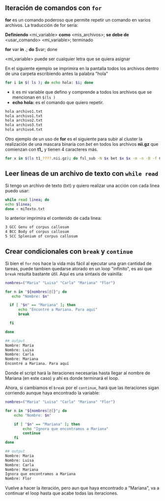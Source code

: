 ## Iteración de comandos con `for` ##

**for** es un comando poderoso que permite repetir un comando en varios archivos. La traducción de for sería:

**Definiendo** <mi_variable> **como** <mis_archivos>; **se debe de** <usar_comando> <mi_variable>; terminado

**for** var **in** *.*; **do** <comando> $var; done

<mi_variable> puede ser cualquier letra que se quiera asignar


En el siguiente ejemplo se imprimira en la pantalla todos los archivos dentro de una carpeta escribiendo antes la palabra "hola"
``` bash
for i in $( ls ); do echo hola: $i; done
```
  *  **i**: es mi variable que defino y comprende a todos los archivos que se mencionan en `$(ls )`    
  * **echo hola:** es el comando que quiero repetir.


``` bash
hola archivo1.txt
hola archivo1.txt
hola archivo2.txt
hola archivo3.txt
hola archivo4.txt
```

Otro ejemplo de un uso de **for** es el siguiente para subir al cluster la  realización de una mascara binaria con *bet*  en todos los archivos **nii.gz** que comienzan con **t1_** y tienen 4 caracteres más.

``` bash
for x in $(ls t1_????.nii.gz); do fsl_sub -N $x bet $x $x -m -n -B -f 0.35; done
```
## Leer lineas de un archivo de texto con `while read` ##
Si tengo un archivo de texto (txt) y quiero realizar una acción con cada linea puedo usar:
``` bash
while read linea; do
echo $linea; 
done < miTexto.txt
```
lo anterior imprimira el contenido de cada linea: 

```bash
3 GCC Genu of corpus callosum
4 BCC Body of corpus callosum
5 SCC Splenium of corpus callosum
```
## Crear condicionales con `break` y `continue` ##
Si bien el `for` nos hace la vida más fácil al ejecutar una gran cantidad de tareas, puede tambien quedarse atorado en un loop "infinito", es asi que `break` resulta bastante útil. Aquí es una sintaxis de vainilla:

```bash
nombres=("Maria" "Luisa" "Carla" "Mariana" "Flor")

for n in "${nombres[@]}"; do
   echo "Nombre: $n"

  if [ "$n" == "Mariana" ]; then
      echo "Encontré a Mariana. Para aquí"
      break

  fi

done

## output
Nombre: Maria
Nombre: Luisa
Nombre: Carla
Nombre: Mariana
Encontré a Mariana. Para aquí
```
Donde el script hará la iteraciones necesarias hasta llegar al nombre de Mariana (en este caso) y ahí es donde terminará el loop. 


Ahora, si cambiamos el `break` por el `continue`, hará que las iteraciones sigan corriendo aunque haya encontrado la variable:
```bash
nombres=("Maria" "Luisa" "Carla" "Mariana" "Flor")

for n in "${nombres[@]}"; do
    echo "Nombre: $n"

    if [ "$n" == "Mariana" ]; then
        echo "Ignora que encontramos a Mariana"
        continue
    fi
done

## output
Nombre: Maria
Nombre: Luisa
Nombre: Carla
Nombre: Mariana
Ignora que encontramos a Mariana
Nombre: Flor
```
Vuelve a hacer la iteración, pero aun que haya encontrado a "Mariana", va a continuar el loop hasta que acabe todas las iteraciones. 






